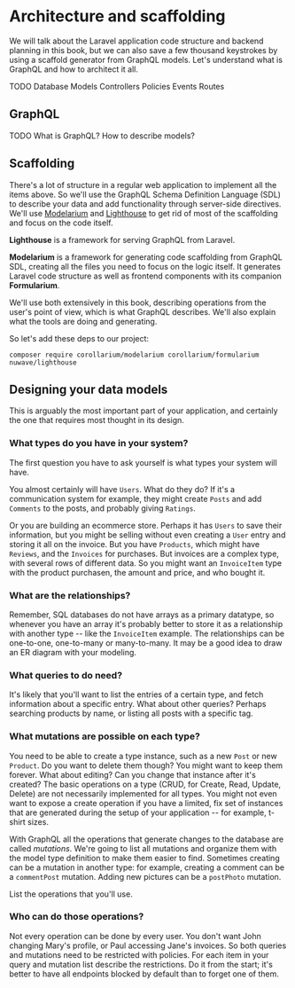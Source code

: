 # Architecture and scaffolding

We will talk about the Laravel application code structure and backend planning in this book, but we can also save a few thousand keystrokes by using a scaffold generator from GraphQL models. Let's understand what is GraphQL and how to architect it all.

TODO
Database
Models
Controllers
Policies
Events
Routes

## GraphQL

TODO
What is GraphQL?
How to describe models?

## Scaffolding

There's a lot of structure in a regular web application to implement all the items above. So we'll use the GraphQL Schema Definition Language (SDL) to describe your data and add functionality through server-side directives. We'll use [Modelarium](https://github.com/Corollarium/modelarium) and [Lighthouse](https://lighthouse-php.com) to get rid of most of the scaffolding and focus on the code itself.

**Lighthouse** is a framework for serving GraphQL from Laravel.

**Modelarium** is a framework for generating code scaffolding from GraphQL SDL, creating all the files you need to focus on the logic itself. It generates Laravel code structure as well as frontend components with its companion **Formularium**.

We'll use both extensively in this book, describing operations from the user's point of view, which is what GraphQL describes. We'll also explain what the tools are doing and generating.

So let's add these deps to our project:

```
composer require corollarium/modelarium corollarium/formularium nuwave/lighthouse
```

## Designing your data models

This is arguably the most important part of your application, and certainly the one that requires most thought in its design.

### What types do you have in your system?

The first question you have to ask yourself is what types your system will have.

You almost certainly will have `Users`. What do they do? If it's a communication system for example, they might create `Posts` and add `Comments` to the posts, and probably giving `Ratings`.

Or you are building an ecommerce store. Perhaps it has `Users` to save their information, but you might be selling without even creating a `User` entry and storing it all on the invoice. But you have `Products`, which might have `Reviews`, and the `Invoices` for purchases. But invoices are a complex type, with several rows of different data. So you might want an `InvoiceItem` type with the product purchasen, the amount and price, and who bought it.

### What are the relationships?

Remember, SQL databases do not have arrays as a primary datatype, so whenever you have an array it's probably better to store it as a relationship with another type -- like the `InvoiceItem` example. The relationships can be one-to-one, one-to-many or many-to-many. It may be a good idea to draw an ER diagram with your modeling.

### What queries to do need?

It's likely that you'll want to list the entries of a certain type, and fetch information about a specific entry. What about other queries? Perhaps searching products by name, or listing all posts with a specific tag.

### What mutations are possible on each type?

You need to be able to create a type instance, such as a new `Post` or new `Product`. Do you want to delete them though? You might want to keep them forever. What about editing? Can you change that instance after it's created? The basic operations on a type (CRUD, for Create, Read, Update, Delete) are not necessarily implemented for all types. You might not even want to expose a create operation if you have a limited, fix set of instances that are generated during the setup of your application -- for example, t-shirt sizes.

With GraphQL all the operations that generate changes to the database are called _mutations_. We're going to list all mutations and organize them with the model type definition to make them easier to find. Sometimes creating can be a mutation in another type: for example, creating a comment can be a `commentPost` mutation. Adding new pictures can be a `postPhoto` mutation.

List the operations that you'll use.

### Who can do those operations?

Not every operation can be done by every user. You don't want John changing Mary's profile, or Paul accessing Jane's invoices. So both queries and mutations need to be restricted with policies. For each item in your query and mutation list describe the restrictions. Do it from the start; it's better to have all endpoints blocked by default than to forget one of them.
